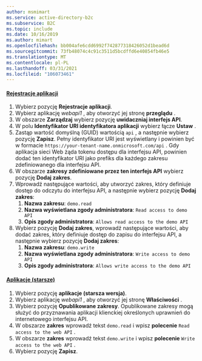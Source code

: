 ```yaml
---
author: msmimart
ms.service: active-directory-b2c
ms.subservice: B2C
ms.topic: include
ms.date: 10/16/2019
ms.author: mimart
ms.openlocfilehash: bb004afe6cdd6992f742877318426052d1bead6d
ms.sourcegitcommit: 73fb48074c4c91c3511d5bcdffd6e40854fb46e5
ms.translationtype: MT
ms.contentlocale: pl-PL
ms.lasthandoff: 03/31/2021
ms.locfileid: "106073461"
---
```

#### <a name="app-registrations"></a>[Rejestracje aplikacji](#tab/app-reg-ga/) 

1. Wybierz pozycję **Rejestracje aplikacji**.
1. Wybierz aplikację *webapi1* , aby otworzyć jej stronę **przeglądu** .
1. W obszarze **Zarządzaj** wybierz pozycję **uwidaczniaj interfejs API**.
1. W polu **Identyfikator URI identyfikatora aplikacji** wybierz łącze **Ustaw** .
1. Zastąp wartość domyślną (GUID) wartością `api` , a następnie wybierz pozycję **Zapisz**. Pełny identyfikator URI jest wyświetlany i powinien być w formacie `https://your-tenant-name.onmicrosoft.com/api` . Gdy aplikacja sieci Web żąda tokenu dostępu dla interfejsu API, powinien dodać ten identyfikator URI jako prefiks dla każdego zakresu zdefiniowanego dla interfejsu API.
1. W obszarze **zakresy zdefiniowane przez ten interfejs API** wybierz pozycję **Dodaj zakres**.
1. Wprowadź następujące wartości, aby utworzyć zakres, który definiuje dostęp do odczytu do interfejsu API, a następnie wybierz pozycję **Dodaj zakres**:
    1. **Nazwa zakresu**: `demo.read`
    1. **Nazwa wyświetlana zgody administratora**: `Read access to demo API`
    1. **Opis zgody administratora**: `Allows read access to the demo API`
1. Wybierz pozycję **Dodaj zakres**, wprowadź następujące wartości, aby dodać zakres, który definiuje dostęp do zapisu do interfejsu API, a następnie wybierz pozycję **Dodaj zakres**:
    1. **Nazwa zakresu**: `demo.write`
    1. **Nazwa wyświetlana zgody administratora**: `Write access to demo API`
    1. **Opis zgody administratora**: `Allows write access to the demo API`

#### <a name="applications-legacy"></a>[Aplikacje (starsze)](#tab/applications-legacy/)

1. Wybierz pozycję **aplikacje (starsza wersja)**.
1. Wybierz aplikację *webapi1* , aby otworzyć jej stronę **Właściwości** .
1. Wybierz pozycję **Opublikowane zakresy**. Opublikowane zakresy mogą służyć do przyznawania aplikacji klienckiej określonych uprawnień do internetowego interfejsu API.
1. W obszarze **zakres** wprowadź tekst `demo.read` i wpisz **polecenie** `Read access to the web API` .
1. W obszarze **zakres** wprowadź tekst `demo.write` i wpisz **polecenie** `Write access to the web API` .
1. Wybierz pozycję **Zapisz**.